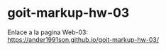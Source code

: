 # goit-markup-hw-03 <br>

Enlace a la pagina Web-03:<br> https://ander1991son.github.io/goit-markup-hw-03/
